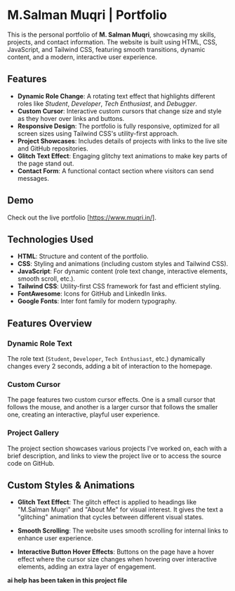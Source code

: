 # M.Salman Muqri | Portfolio

This is the personal portfolio of **M. Salman Muqri**, showcasing my skills, projects, and contact information. The website is built using HTML, CSS, JavaScript, and Tailwind CSS, featuring smooth transitions, dynamic content, and a modern, interactive user experience.

## Features

- **Dynamic Role Change**: A rotating text effect that highlights different roles like *Student*, *Developer*, *Tech Enthusiast*, and *Debugger*.
- **Custom Cursor**: Interactive custom cursors that change size and style as they hover over links and buttons.
- **Responsive Design**: The portfolio is fully responsive, optimized for all screen sizes using Tailwind CSS's utility-first approach.
- **Project Showcases**: Includes details of projects with links to the live site and GitHub repositories.
- **Glitch Text Effect**: Engaging glitchy text animations to make key parts of the page stand out.
- **Contact Form**: A functional contact section where visitors can send messages.

## Demo

Check out the live portfolio [https://www.muqri.in/].

## Technologies Used

- **HTML**: Structure and content of the portfolio.
- **CSS**: Styling and animations (including custom styles and Tailwind CSS).
- **JavaScript**: For dynamic content (role text change, interactive elements, smooth scroll, etc.).
- **Tailwind CSS**: Utility-first CSS framework for fast and efficient styling.
- **FontAwesome**: Icons for GitHub and LinkedIn links.
- **Google Fonts**: Inter font family for modern typography.



## Features Overview

### Dynamic Role Text

The role text (`Student`, `Developer`, `Tech Enthusiast`, etc.) dynamically changes every 2 seconds, adding a bit of interaction to the homepage.

### Custom Cursor

The page features two custom cursor effects. One is a small cursor that follows the mouse, and another is a larger cursor that follows the smaller one, creating an interactive, playful user experience.

### Project Gallery

The project section showcases various projects I've worked on, each with a brief description, and links to view the project live or to access the source code on GitHub.



## Custom Styles & Animations

- **Glitch Text Effect**: The glitch effect is applied to headings like "M.Salman Muqri" and "About Me" for visual interest. It gives the text a "glitching" animation that cycles between different visual states.
  
- **Smooth Scrolling**: The website uses smooth scrolling for internal links to enhance user experience.

- **Interactive Button Hover Effects**: Buttons on the page have a hover effect where the cursor size changes when hovering over interactive elements, adding an extra layer of engagement.


**ai help has been taken in this project file**